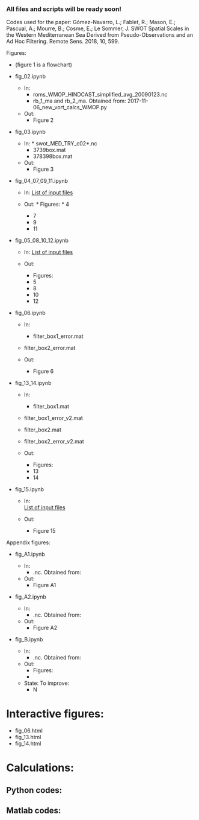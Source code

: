 ### All files and scripts will be ready soon!

Codes used for the paper: Gómez-Navarro, L.; Fablet, R.; Mason, E.; Pascual, A.; Mourre, B.; Cosme, E.; Le Sommer, J. SWOT Spatial Scales in the Western Mediterranean Sea Derived from Pseudo-Observations and an Ad Hoc Filtering. Remote Sens. 2018, 10, 599.  

Figures:

- (figure 1 is a flowchart)

- fig_02.ipynb
    - In:
        - roms_WMOP_HINDCAST_simplified_avg_20090123.nc
        - rb_1_ma and rb_2_ma.  Obtained from: 2017-11-06_new_vort_calcs_WMOP.py
    - Out: 
        - Figure 2

* fig_03.ipynb 
	* In:
        	* swot_MED_TRY_c02*.nc
		* 3739box.mat
		* 378398box.mat
    * Out: 
        * Figure 3
            
* fig_04_07_09_11.ipynb

	* In: [List of input files](input_files/list_fig_04_07_09_11.md)
	
	* Out: 
        	* Figures:
			* 4
		- 7
		- 9
		- 11

- fig_05_08_10_12.ipynb
    - In:  [List of input files](/input_files/list_fig_05_08_10_12.md)

    - Out: 
        - Figures:
		- 5
		- 8
		- 10
		- 12
        
- fig_06.ipynb
    - In: 
        - filter_box1_error.mat
	- filter_box2_error.mat
	
    - Out: 
        - Figure 6
           
- fig_13_14.ipynb
    - In: 
        - filter_box1.mat
	- filter_box1_error_v2.mat
	- filter_box2.mat
	- filter_box2_error_v2.mat
	
    - Out: 
        - Figures:
		- 13
		- 14
        
- fig_15.ipynb
    - In:	
	[List of input files](input_files/list_fig_015.md)
	
    - Out: 
        - Figure 15
	
Appendix figures:

- fig_A1.ipynb
    - In:
        - .nc. Obtained from:
    - Out: 
        - Figure A1
	
- fig_A2.ipynb
    - In:
        - .nc. Obtained from:
    - Out: 
        - Figure A2
        
- fig_B.ipynb
    - In:
        - .nc. Obtained from:
    - Out: 
        - Figures:
		- 
    - State: To improve:
        - N
# Interactive figures:

- fig_06.html
- fig_13.html
- fig_14.html

# Calculations:

## Python codes:


## Matlab codes:


